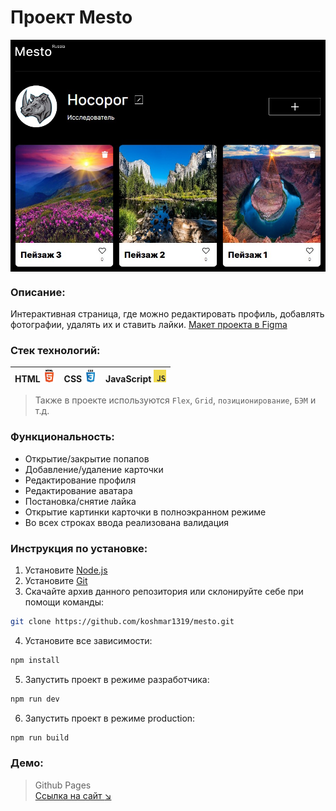 # Проект Mesto

<kbd> <img width="900" height="auto" align="center" alt="Превью проекта" src="./view_mesto.jpg"> </kbd>

### Описание:
Интерактивная страница, где можно редактировать профиль, добавлять фотографии, удалять их и ставить лайки.
[Макет проекта в Figma](https://www.figma.com/file/xfLxdR6oHfEAaSgrzIJARe/JavaScript.-Sprint-4?node-id=0%3A1 "ссылка на макет")

### Стек технологий:

| HTML <code><img  height="20"  src="https://raw.githubusercontent.com/github/explore/80688e429a7d4ef2fca1e82350fe8e3517d3494d/topics/html/html.png"></code> | CSS <code><img  height="20"  src="https://raw.githubusercontent.com/github/explore/80688e429a7d4ef2fca1e82350fe8e3517d3494d/topics/css/css.png"></code> | JavaScript <code><img  height="20"  src="https://raw.githubusercontent.com/github/explore/80688e429a7d4ef2fca1e82350fe8e3517d3494d/topics/javascript/javascript.png"></code>|
|---|---|---|

>  Также в проекте используются `Flex`, `Grid`, `позиционирование`, `БЭМ` и т.д.

### Функциональность:
* Открытие/закрытие попапов
* Добавление/удаление карточки
* Редактирование профиля
* Редактирование аватара
* Постановка/снятие лайка
* Открытие картинки карточки в полноэкранном режиме
* Во всех строках ввода реализована валидация
### Инструкция по установке:
1. Установите [Node.js](https://nodejs.org/en/ "ссылка на сайт Node.js")
2. Установите [Git](https://git-scm.com/ "ссылка на сайт Git")
3. Скачайте архив данного репозитория или склонируйте себе при помощи команды:
```sh
git clone https://github.com/koshmar1319/mesto.git
```
4. Установите все зависимости:
```sh
npm install
```
5. Запустить проект в режиме разработчика:
```sh
npm run dev
```
6. Запустить проект в режиме production:
```sh
npm run build
```
### Демо:
> Github Pages <br/>[Ссылка на сайт :arrow_lower_right:](https://koshmar1319.github.io/mesto/index.html "ссылка на сайт")
